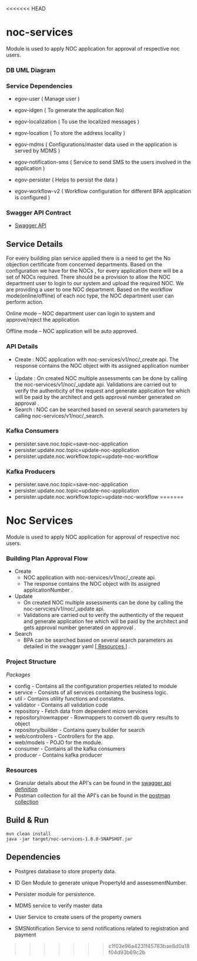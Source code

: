 
<<<<<<< HEAD
# noc-services

Module is used to apply NOC application for approval of respective noc users.


### DB UML Diagram



### Service Dependencies

- egov-user  ( Manage user )

- egov-idgen ( To generate the application No)

- egov-localization ( To use the localized messages )

- egov-location ( To store the address locality )

- egov-mdms ( Configurations/master data used in the application is served by MDMS )

- egov-notification-sms ( Service to send SMS to the users involved in the application )

- egov-persister ( Helps to persist the data  )

- egov-workflow-v2 ( Workflow configuration for different BPA application is configured )

### Swagger API Contract

 - [Swagger API](https://github.com/egovernments/municipal-services/blob/Noc-Contract/docs/noc/noc-v-1.0.0.yaml)


## Service Details

For every building plan service applied there is a need to get the No objection certificate from concerned departments. Based on the  configuration we have for the NOCs , for every application there will be a set of NOCs required. There should be a provision to allow the NOC department user to login to our system and upload the required NOC. We are providing a user to one NOC department. Based on the workflow mode(online/offline) of each noc type, the NOC department user can perform action. 

Online mode – NOC department user can login to system and approve/reject the application.

Offline mode – NOC application will be auto approved.

### API Details
- Create : NOC application with noc-services/v1/noc/_create api.
The response contains the NOC object with its assigned application number .
- Update : On created NOC multiple assessments can be done by calling the noc-services/v1/noc/_update api. Validations are carried out to verify the authenticity of the request and generate application fee which will be paid by the architect and gets approval number generated on approval .
- Search : NOC can be searched based on several search parameters by calling noc-services/v1/noc/_search.

### Kafka Consumers
- persister.save.noc.topic=save-noc-application
- persister.update.noc.topic=update-noc-application
- persister.update.noc.workflow.topic=update-noc-workflow


### Kafka Producers
- persister.save.noc.topic=save-noc-application
- persister.update.noc.topic=update-noc-application
- persister.update.noc.workflow.topic=update-noc-workflow
=======

# Noc Services



Module is used to apply NOC application for approval of respective noc users.

### Building Plan Approval Flow
- Create
   - NOC application with noc-services/v1/noc/_create api.
   - The response contains the NOC object with its assigned applicationNumber .
- Update
   -  On created NOC multiple assessments can be done by calling the noc-servcies/v1/noc/_update api.
    - Validations are carried out to verify the authenticity of the request and generate application fee which will be paid by the architect and gets approval number generated on approval .
- Search
   -  BPA can be searched based on several search parameters as detailed in the swagger yaml [[ Resources ](#resources)] .




### Project Structure 
*Packages*
 - config - Contains all the configuration properties related to module
 - service - Consists of all services containing the business logic.
 - util - Contains utility functions and constatns.
 - validator - Contains all validation code
 - repository - Fetch data from dependent micro services
 - repository/rowmapper - Rowmappers to convert db query results to object
 - repository/builder - Contains query builder for search
 - web/controllers - Controllers for the app.
 - web/models - POJO for the module.
 - consumer - Contains all the kafka consumers
 - producer - Contains kafka producer


### Resources
- Granular details about the API's can be found in the [swagger api definition](services.yaml)
- Postman collection for all the API's can be found in the [postman collection](https://www.getpostman.com/collections/a13920f8bb971c065e13)


## Build & Run


    mvn clean install
    java -jar target/noc-services-1.0.0-SNAPSHOT.jar


## Dependencies


- Postgres database to store property data.

- ID Gen Module to generate unique PropertyId and assessmentNumber.

- Persister module for persistence.


- MDMS service to verify master data

- User Service to create users of the property owners

- SMSNotification Service to send notifications related to registration and payment
>>>>>>> c1f03e96a4231f45783bae8d0a18f04d93b69c2b

